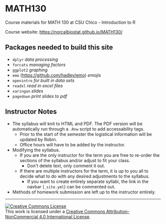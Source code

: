 # MATH130
Course materials for MATH 130 at CSU Chico - Introduction to R

Course website: https://norcalbiostat.github.io/MATH130/
## Packages needed to build this site

* `dplyr` _data processing_
* `forcats` _managing factors_
* `ggplot2` _graphing_
* `emo` (https://github.com/hadley/emo) _emojis_
* `openintro` _for built in data sets_
* `readxl` _read in excel files_
* `xaringan` _slides_
* `pagedown` _print slides to pdf_



## Instructor Notes

* The syllabus will knit to HTML and PDF. The PDF version will be automatically run through a `.Rnw` script to add accessability tags. 
	- Prior to the start of the semester the logistical information will be updated by Robin. 
	- Office hours will have to be added by the instructor. 
* Modifying the syllabus. 
	- If you are the only instructor for the term you are free to re-order the sections of the syllabus and/or adjust to fit your class.
		- Don't delete text, only comment it out.  
	- If there are multiple instructors for the term, it is up to you all to decide what to do with any desired adjustments to the syllabus. 
		- If you want to create entirely separate syllabi, the link in the navbar (`_site.yml`) can be commented out. 
* Methods of homework submission are left up to the instructor entirely. 


----

<a rel="license" href="http://creativecommons.org/licenses/by-nc/4.0/"><img alt="Creative Commons License" style="border-width:0" src="https://i.creativecommons.org/l/by-nc/4.0/88x31.png" /></a><br />This work is licensed under a <a rel="license" href="http://creativecommons.org/licenses/by-nc/4.0/">Creative Commons Attribution-NonCommercial 4.0 International License</a>.
